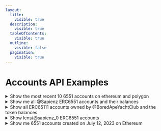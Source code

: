 ```yaml
---
layout:
  title:
    visible: true
  description:
    visible: true
  tableOfContents:
    visible: true
  outline:
    visible: false
  pagination:
    visible: true
---
```


# Accounts API Examples

<details>

<summary>Show the most recent 10 6551 accounts on ethereum and polygon</summary>

```graphql
query MyQuery {
  ethereumAccounts: Accounts(
    input: {
      filter: { standard: { _eq: ERC6551 } }
      blockchain: ethereum
      order: { createdAtBlockTimestamp: DESC }
      limit: 10
    }
  ) {
    Account {
      id
      standard
      blockchain
      tokenAddress
      tokenId
      address {
        identity
      }
      registry
      implementation
      salt
      createdAtBlockNumber
      createdAtBlockTimestamp
      creationTransactionHash
      deployer
    }
  }
  polygonAccounts: Accounts(
    input: {
      filter: { standard: { _eq: ERC6551 } }
      blockchain: polygon
      order: { createdAtBlockTimestamp: DESC }
      limit: 10
    }
  ) {
    Account {
      id
      standard
      blockchain
      tokenAddress
      tokenId
      address {
        identity
      }
      registry
      implementation
      salt
      createdAtBlockNumber
      createdAtBlockTimestamp
      creationTransactionHash
      deployer
    }
  }
}
```

</details>

<details>

<summary>Show me all @Sapienz ERC6551 accounts and their balances</summary>

```graphql
query MyQuery {
  Accounts(
    input: {
      filter: {
        tokenAddress: { _eq: "0x26727ed4f5ba61d3772d1575bca011ae3aef5d36" }
        standard: { _eq: ERC6551 }
      }
      blockchain: ethereum
      limit: 50
    }
  ) {
    Account {
      address {
        addresses
        tokenBalances {
          formattedAmount
          tokenAddress
          token {
            name
          }
        }
      }
      salt
      tokenAddress
      tokenId
      createdAtBlockTimestamp
      createdAtBlockNumber
    }
  }
}
```

</details>

<details>

<summary>Show all ERC65111 accounts owned by @BoredApeYachtClub and the token balances</summary>

```graphql
query MyQuery {
  Accounts(
    input: {
      filter: {
        standard: { _eq: ERC6551 }
        tokenAddress: { _eq: "0xBC4CA0EdA7647A8aB7C2061c2E118A18a936f13D" }
      }
      blockchain: ethereum
      limit: 50
    }
  ) {
    Account {
      address {
        addresses
      }
      tokenAddress
      tokenId
      address {
        tokenBalances {
          tokenAddress
          amount
          token {
            name
          }
        }
      }
    }
  }
}
```

</details>

<details>

<summary>Show lens/@sapienz_0 ERC6551 accounts</summary>

```graphql
query MyQuery {
  Accounts(
    input: {
      filter: { address: { _eq: "lens/@sapienz_0" } }
      blockchain: ethereum
      limit: 50
    }
  ) {
    Account {
      address {
        addresses
        primaryDomain {
          name
        }
      }
      salt
      tokenAddress
      tokenId
      createdAtBlockTimestamp
      createdAtBlockNumber
    }
  }
}
```

</details>

<details>

<summary>Show me 6551 accounts created on July 12, 2023 on Ethereum</summary>

```graphql
query MyQuery {
  Accounts(
    input: {
      filter: {
        standard: { _eq: ERC6551 }
        createdAtBlockTimestamp: {
          _gte: "2023-07-12T00:00:00Z"
          _lt: "2023-07-13T00:00:00Z"
        }
      }
      blockchain: ethereum
      limit: 50
    }
  ) {
    Account {
      id
      standard
      blockchain
      tokenAddress
      tokenId
      address {
        identity
      }
      registry
      implementation
      salt
      createdAtBlockNumber
      createdAtBlockTimestamp
      creationTransactionHash
      deployer
    }
  }
}
```

</details>
